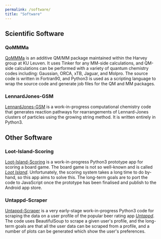 ```yaml
---
permalink: /software/
title: "Software"
---
```


## Scientific Software

### QoMMMa

[QoMMMa](https://github.com/NeilMcFarlane-gh/QoMMMa) is an additive QM/MM package maintained within the Harvey group at KU Leuven. It uses Tinker for any MM-side calculations, and QM-side calculations can be performed with a variety of quantum chemistry codes including: Gaussian, ORCA, xTB, Jaguar, and Molpro. The source code is written in Fortran90, and Python3 is used as a scripting language to wrap the source code and generate job files for the QM and MM packages.

### LennardJones-GSM
[LennardJones-GSM](https://github.com/NeilMcFarlane-gh/LennardJones-GSM) is a work-in-progress computational chemistry code that generates reaction pathways for rearrangements of Lennard-Jones clusters of particles using the growing string method. It is written entirely in Python3.

## Other Software

### Loot-Island-Scoring
[Loot-Island-Scoring](https://github.com/NeilMcFarlane-gh/Loot-Island-Scoring) is a work-in-progress Python3 prototype app for scoring a board game. The board game is not so well-known and is called [*Loot Island*](https://boardgamegeek.com/boardgame/235512/loot-island). Unfortunately, the scoring system takes a long time to do by-hand, so this app aims to solve this. The long-term goals are to port the code to JavaScript once the prototype has been finalised and publish to the Android app store.

### Untappd-Scraper
[Untappd-Scraper](https://github.com/NeilMcFarlane-gh/Untappd-Scraper) is a very early-stage work-in-progress Python3 code for scraping the data on a user profile of the popular beer rating app [*Untappd*](https://untappd.com/). The code uses BeautifulSoup to scrape a given user's profile, and the long-term goals are that all the user data can be scraped from a profile, and a number of plots can be generated which show the user's preferences.
